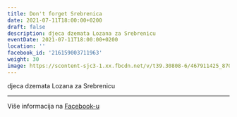 ```yaml
---
title: Don't forget Srebrenica
date: 2021-07-11T18:00:00+0200
draft: false
description: djeca dzemata Lozana za Srebrenicu
eventDate: 2021-07-11T18:00:00+0200
location: ''
facebook_id: '216159003711963'
weight: 30
image: https://scontent-sjc3-1.xx.fbcdn.net/v/t39.30808-6/467911425_8702124949883247_8451066247417132989_n.jpg?_nc_cat=103&ccb=1-7&_nc_sid=9e60e4&_nc_ohc=SEMi9Eo0frsQ7kNvwFUzvUF&_nc_oc=AdmihMBVDIyj95OHoH9ToNt8jfJ9ZhhF-w_g3zJlfH-iFphbcQQc3cFpAgD68AKLExg&_nc_zt=23&_nc_ht=scontent-sjc3-1.xx&edm=ABTKTjYEAAAA&_nc_gid=SgL101S4dmz2KaTWajkzcA&oh=00_AfTUlurP4sffYiafy7USP_0DpnlajKnj64MLPDJOPfLcjA&oe=686FD4D9
---
```


djeca dzemata Lozana za Srebrenicu

---

Više informacija na [Facebook-u](https://facebook.com/events/216159003711963)